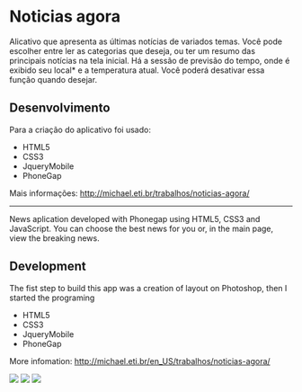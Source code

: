 # Noticias agora

Alicativo que apresenta as últimas notícias de variados temas. Você pode escolher entre ler as categorias que deseja, ou ter um resumo das principais notícias na tela inicial. Há a sessão de previsão do tempo, onde é exibido seu local* e a temperatura atual. Você poderá desativar essa função quando desejar.

<h2>Desenvolvimento</h2>
Para a criação do aplicativo foi usado:
<ul><li>HTML5</li>
<li>CSS3</li>
<li>JqueryMobile</li>
<li>PhoneGap</li></ul>

Mais informações: <a href="http://michael.eti.br/trabalhos/noticias-agora/">http://michael.eti.br/trabalhos/noticias-agora/</a>

<hr/>

News aplication developed with Phonegap using HTML5, CSS3 and JavaScript. You can choose the best news for you or, in the main page, view the breaking news.

<h2>Development</h2>

The fist step to build this app was a creation of layout on Photoshop, then I started the programing
<ul><li>HTML5</li>
<li>CSS3</li>
<li>JqueryMobile</li>
<li>PhoneGap</li></ul>

More infomation: <a href="http://michael.eti.br/en_US/trabalhos/noticias-agora/">http://michael.eti.br/en_US/trabalhos/noticias-agora/</a>

<img src="http://michael.eti.br/wp-content/uploads/2017/02/Screenshot_20161225-034616-600x1100.png"/>
<img src="http://michael.eti.br/wp-content/uploads/2017/02/Screenshot_20161225-034634-600x1100.png"/>
<img src="http://michael.eti.br/wp-content/uploads/2017/02/Screenshot_20161225-034550-600x1100.png"/>
